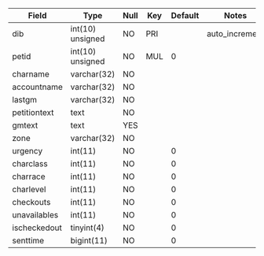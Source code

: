 **Field**|**Type**|**Null**|**Key**|**Default**|**Notes**
-----|-----|-----|-----|-----|-----
dib|int(10) unsigned|NO|PRI| |auto\_increment
petid|int(10) unsigned|NO|MUL|0| 
charname|varchar(32)|NO| | | 
accountname|varchar(32)|NO| | | 
lastgm|varchar(32)|NO| | | 
petitiontext|text|NO| | | 
gmtext|text|YES| | | 
zone|varchar(32)|NO| | | 
urgency|int(11)|NO| |0| 
charclass|int(11)|NO| |0| 
charrace|int(11)|NO| |0| 
charlevel|int(11)|NO| |0| 
checkouts|int(11)|NO| |0| 
unavailables|int(11)|NO| |0| 
ischeckedout|tinyint(4)|NO| |0| 
senttime|bigint(11)|NO| |0| 